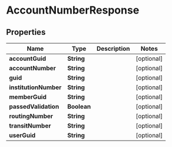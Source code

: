 

# AccountNumberResponse


## Properties

Name | Type | Description | Notes
------------ | ------------- | ------------- | -------------
**accountGuid** | **String** |  |  [optional]
**accountNumber** | **String** |  |  [optional]
**guid** | **String** |  |  [optional]
**institutionNumber** | **String** |  |  [optional]
**memberGuid** | **String** |  |  [optional]
**passedValidation** | **Boolean** |  |  [optional]
**routingNumber** | **String** |  |  [optional]
**transitNumber** | **String** |  |  [optional]
**userGuid** | **String** |  |  [optional]



